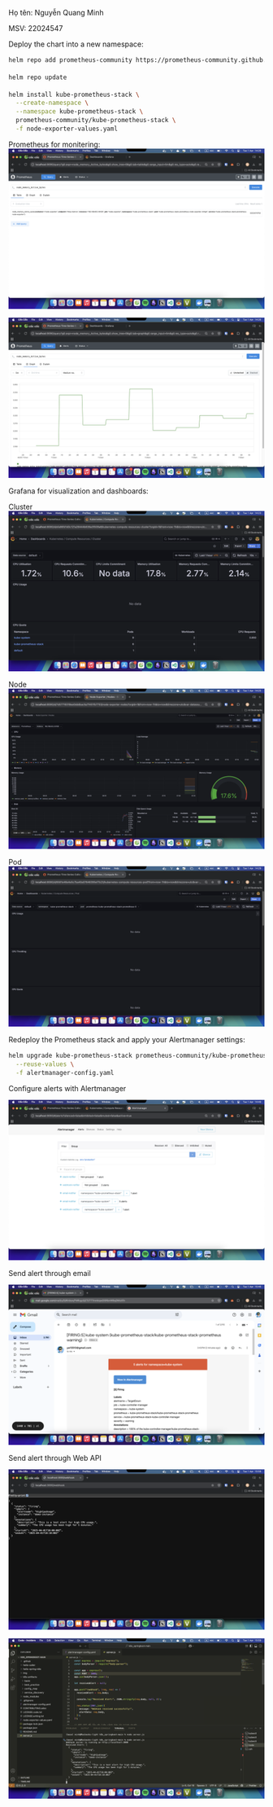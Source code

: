 Họ tên: Nguyễn Quang Minh

MSV: 22024547

Deploy the chart into a new namespace:

```bash
helm repo add prometheus-community https://prometheus-community.github.io/helm-charts

helm repo update

helm install kube-prometheus-stack \
  --create-namespace \
  --namespace kube-prometheus-stack \
  prometheus-community/kube-prometheus-stack \
  -f node-exporter-values.yaml
```

Prometheus for monitering:
![prom1](img/pro1.png)

![prom2](img/prom2.png)

Grafana for visualization and dashboards:

Cluster
![cluster](img/cluster_gra.png)

Node
![node](img/gra4.png)

Pod
![Pod](img/gra2.png)

Redeploy the Prometheus stack and apply your Alertmanager settings:

```bash
helm upgrade kube-prometheus-stack prometheus-community/kube-prometheus-stack \  -n kube-prometheus-stack \
  --reuse-values \
  -f alertmanager-config.yaml
```

Configure alerts with Alertmanager

![al](img/alertmanager.png)

Send alert through email

![mail](img/mail.png)

Send alert through Web API

![weebhook](img/webhook.png)

![code](img/code.png)
